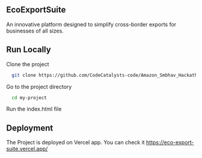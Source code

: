 ## EcoExportSuite

An innovative platform designed to simplify cross-border exports for businesses of all sizes.




## Run Locally

Clone the project

```bash
  git clone https://github.com/CodeCatalysts-code/Amazon_Smbhav_Hackathon.git
```

Go to the project directory

```bash
  cd my-project
```

Run the index.html file


## Deployment

The Project is deployed on Vercel app. You can check it https://eco-export-suite.vercel.app/

